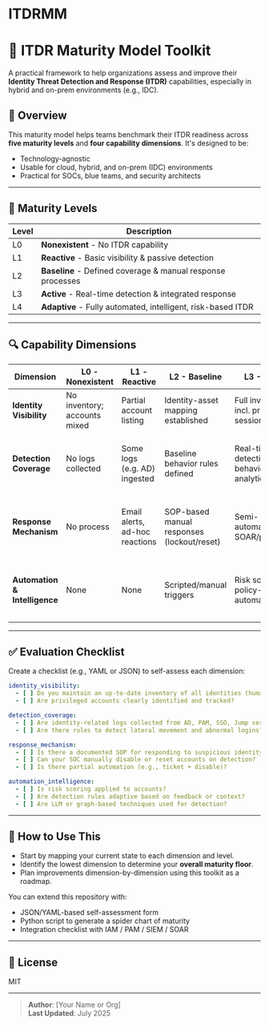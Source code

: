 # ITDRMM
# 🧩 ITDR Maturity Model Toolkit

A practical framework to help organizations assess and improve their **Identity Threat Detection and Response (ITDR)** capabilities, especially in hybrid and on-prem environments (e.g., IDC).

## 📌 Overview
This maturity model helps teams benchmark their ITDR readiness across **five maturity levels** and **four capability dimensions**. It's designed to be:

- Technology-agnostic
- Usable for cloud, hybrid, and on-prem (IDC) environments
- Practical for SOCs, blue teams, and security architects

---

## 🔢 Maturity Levels

| Level | Description                         |
|-------|-------------------------------------|
| L0    | **Nonexistent** - No ITDR capability |
| L1    | **Reactive** - Basic visibility & passive detection |
| L2    | **Baseline** - Defined coverage & manual response processes |
| L3    | **Active** - Real-time detection & integrated response |
| L4    | **Adaptive** - Fully automated, intelligent, risk-based ITDR

---

## 🔍 Capability Dimensions

| Dimension            | L0 - Nonexistent | L1 - Reactive | L2 - Baseline | L3 - Active | L4 - Adaptive |
|----------------------|------------------|---------------|---------------|-------------|---------------|
| **Identity Visibility** | No inventory; accounts mixed | Partial account listing | Identity-asset mapping established | Full inventory incl. privileges & sessions | Dynamic, contextual identity risk profiling |
| **Detection Coverage** | No logs collected | Some logs (e.g. AD) ingested | Baseline behavior rules defined | Real-time detection + behavior analytics | Cross-domain anomaly detection, LLM/graph-powered |
| **Response Mechanism** | No process | Email alerts, ad-hoc reactions | SOP-based manual responses (lockout/reset) | Semi-automated via SOAR/playbooks | Closed-loop auto-response with risk-adaptive policy |
| **Automation & Intelligence** | None | None | Scripted/manual triggers | Risk scoring & policy-based automation | ML/graph analysis, self-learning detection engine |

---

## ✅ Evaluation Checklist

Create a checklist (e.g., YAML or JSON) to self-assess each dimension:

```yaml
identity_visibility:
  - [ ] Do you maintain an up-to-date inventory of all identities (human + machine)?
  - [ ] Are privileged accounts clearly identified and tracked?

detection_coverage:
  - [ ] Are identity-related logs collected from AD, PAM, SSO, Jump servers, etc.?
  - [ ] Are there rules to detect lateral movement and abnormal logins?

response_mechanism:
  - [ ] Is there a documented SOP for responding to suspicious identity activity?
  - [ ] Can your SOC manually disable or reset accounts on detection?
  - [ ] Is there partial automation (e.g., ticket + disable)?

automation_intelligence:
  - [ ] Is risk scoring applied to accounts?
  - [ ] Are detection rules adaptive based on feedback or context?
  - [ ] Are LLM or graph-based techniques used for detection?
```

---

## 📘 How to Use This

- Start by mapping your current state to each dimension and level.
- Identify the lowest dimension to determine your **overall maturity floor**.
- Plan improvements dimension-by-dimension using this toolkit as a roadmap.

You can extend this repository with:
- JSON/YAML-based self-assessment form
- Python script to generate a spider chart of maturity
- Integration checklist with IAM / PAM / SIEM / SOAR

---

## 📄 License
MIT

---

> **Author**: [Your Name or Org]  
> **Last Updated**: July 2025

